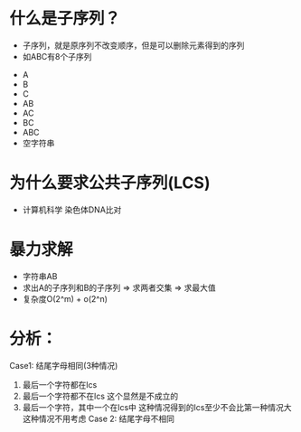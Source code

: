 # 什么是子序列？
- 子序列，就是原序列不改变顺序，但是可以删除元素得到的序列
- 如ABC有8个子序列
* A
* B
* C
* AB
* AC
* BC
* ABC
* 空字符串
# 为什么要求公共子序列(LCS) 
- 计算机科学 染色体DNA比对
# 暴力求解
- 字符串AB
- 求出A的子序列和B的子序列 => 求两者交集 => 求最大值
- 复杂度O(2^m) + o(2^n)
# 分析：
Case1: 结尾字母相同(3种情况) 
1. 最后一个字符都在lcs
2. 最后一个字符都不在lcs 这个显然是不成立的
3. 最后一个字符，其中一个在lcs中 这种情况得到的lcs至少不会比第一种情况大 这种情况不用考虑
Case 2: 结尾字母不相同
